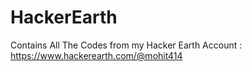 # HackerEarth
Contains All The Codes from my Hacker Earth  Account : https://www.hackerearth.com/@mohit414
